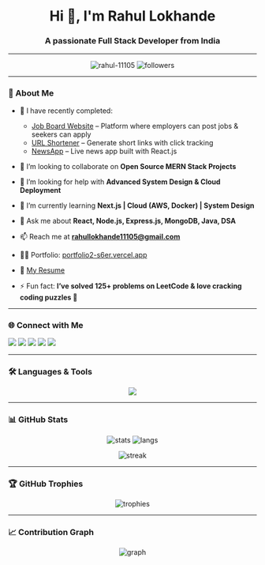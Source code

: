 <h1 align="center">Hi 👋, I'm Rahul Lokhande</h1>
<h3 align="center">A passionate Full Stack Developer from India</h3>

---

<p align="center">
  <img src="https://komarev.com/ghpvc/?username=rahul-11105&label=Profile%20views&color=0e75b6&style=flat" alt="rahul-11105" /> 
  <img src="https://img.shields.io/github/followers/rahul-11105?label=Followers&style=social" alt="followers" />
</p>

---

### 🚀 About Me
- 🔭 I have recently completed:  
  - [Job Board Website](https://github.com/rahul-11105/Job-Board) – Platform where employers can post jobs & seekers can apply  
  - [URL Shortener](https://github.com/rahul-11105/URL-Shortener) – Generate short links with click tracking  
  - [NewsApp](https://github.com/rahul-11105/NewsApp) – Live news app built with React.js  

- 👯 I’m looking to collaborate on **Open Source MERN Stack Projects**  
- 🤝 I’m looking for help with **Advanced System Design & Cloud Deployment**  
- 🌱 I’m currently learning **Next.js | Cloud (AWS, Docker) | System Design**  
- 💬 Ask me about **React, Node.js, Express.js, MongoDB, Java, DSA**  
- 📫 Reach me at **rahullokhande11105@gmail.com**  
- 👨‍💻 Portfolio: [portfolio2-s6er.vercel.app](https://portfolio2-s6er.vercel.app/)  
- 📄 [My Resume](https://drive.google.com/file/d/1PJbs0DHgaKp5YCfAcEikkahzwE8Ows2o/view?usp=drivesdk)  
- ⚡ Fun fact: **I’ve solved 125+ problems on LeetCode & love cracking coding puzzles 🧩**  

---

### 🌐 Connect with Me
<p align="left">
<a href="https://twitter.com/rahullokha90999" target="blank"><img src="https://img.shields.io/badge/Twitter-1DA1F2?style=for-the-badge&logo=twitter&logoColor=white"/></a>
<a href="https://linkedin.com/in/rahul-lokhande" target="blank"><img src="https://img.shields.io/badge/LinkedIn-0077B5?style=for-the-badge&logo=linkedin&logoColor=white"/></a>
<a href="https://stackoverflow.com/users/rahul-lokhande" target="blank"><img src="https://img.shields.io/badge/Stackoverflow-FE7A16?style=for-the-badge&logo=stackoverflow&logoColor=white"/></a>
<a href="https://instagram.com/rahul_l_11105" target="blank"><img src="https://img.shields.io/badge/Instagram-E4405F?style=for-the-badge&logo=instagram&logoColor=white"/></a>
<a href="https://leetcode.com/rahul_lokhande" target="blank"><img src="https://img.shields.io/badge/LeetCode-FFA116?style=for-the-badge&logo=leetcode&logoColor=black"/></a>
</p>

---

### 🛠️ Languages & Tools
<p align="center"> 
  <img src="https://skillicons.dev/icons?i=c,java,js,html,css,react,nodejs,express,mongodb,mysql,git,github,redux,linux,postman" />
</p>

---

### 📊 GitHub Stats
<p align="center">
  <img src="https://github-readme-stats.vercel.app/api?username=rahul-11105&show_icons=true&theme=tokyonight" alt="stats" />
  <img src="https://github-readme-stats.vercel.app/api/top-langs?username=rahul-11105&show_icons=true&locale=en&layout=compact&theme=tokyonight" alt="langs" />
</p>

<p align="center">
  <img src="https://github-readme-streak-stats.herokuapp.com/?user=rahul-11105&theme=tokyonight" alt="streak" />
</p>

---

### 🏆 GitHub Trophies
<p align="center"> 
  <img src="https://github-profile-trophy.vercel.app/?username=rahul-11105&theme=onedark&row=1&column=6" alt="trophies"/>
</p>

---

### 📈 Contribution Graph
<p align="center">
  <img src="https://github-readme-activity-graph.vercel.app/graph?username=rahul-11105&theme=react-dark&hide_border=true" alt="graph" />
</p>
